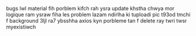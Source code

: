 bugs lwl material fih porblem kifch rah ysra update khstha chwya mor logique ram ysraw fiha les problem  lazam ndirlha ki tuploadi pic t93od tmchi f background 3ljl ra7 ybsshha axios kyn porbleme tan f delete ray twri twsr myexistiwch 